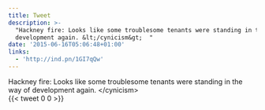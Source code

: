 ```yaml
---
title: Tweet
description: >-
  "Hackney fire: Looks like some troublesome tenants were standing in the way of
  development again. &lt;/cynicism&gt;  "
date: '2015-06-16T05:06:48+01:00'
links:
  - 'http://ind.pn/1GI7qQw'
---
```

Hackney fire: Looks like some troublesome tenants were standing in the way of development again. &lt;/cynicism&gt;  
      {{< tweet 0 0 >}}
    
